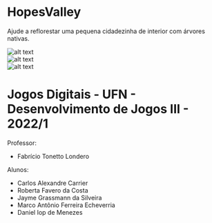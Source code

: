 # HopesValley

Ajude a reflorestar uma pequena cidadezinha de interior com árvores nativas.  

![alt text](https://img.itch.zone/aW1hZ2UvMTYwNTg1NC85NDI0MTEzLnBuZw==/original/J9B1x9.png)  
![alt text](https://img.itch.zone/aW1hZ2UvMTYwNTg1NC85NDI0MTEyLnBuZw==/original/2sGdHT.png)  
![alt text](https://img.itch.zone/aW1hZ2UvMTYwNTg1NC85NDI0MTE3LnBuZw==/original/A1TO3A.png)  

# Jogos Digitais - UFN - Desenvolvimento de Jogos III - 2022/1

Professor:  
- Fabrício Tonetto Londero  
  
Alunos:  
- Carlos Alexandre Carrier  
- Roberta Favero da Costa  
- Jayme Grassmann da Silveira  
- Marco Antônio Ferreira Echeverria  
- Daniel Iop de Menezes  

